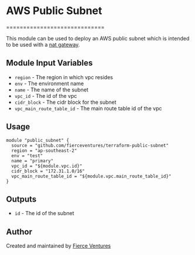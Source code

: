 # AWS Public Subnet
=============================

This module can be used to deploy an AWS public subnet which is intended to be used with a [nat gateway](https://github.com/fierceventures/terraform-nat-gateway).

Module Input Variables
----------------------

- `region` - The region in which vpc resides
- `env` - The environment name
- `name` - The name of the subnet
- `vpc_id` - The id of the vpc
- `cidr_block` - The cidr block for the subnet
- `vpc_main_route_table_id` - The main route table id of the vpc

Usage 
-----

```hcl
module "public_subnet" {
  source = "github.com/fierceventures/terraform-public-subnet"
  region = "ap-southeast-2"
  env = "test"
  name = "primary"
  vpc_id = "${module.vpc.id}"
  cidr_block = "172.31.1.0/16"
  vpc_main_route_table_id = "${module.vpc.main_route_table_id}"
}
```

Outputs
-------
- `id` - The id of the subnet

Author
------
Created and maintained by [Fierce Ventures](https://github.com/fierceventures/)
